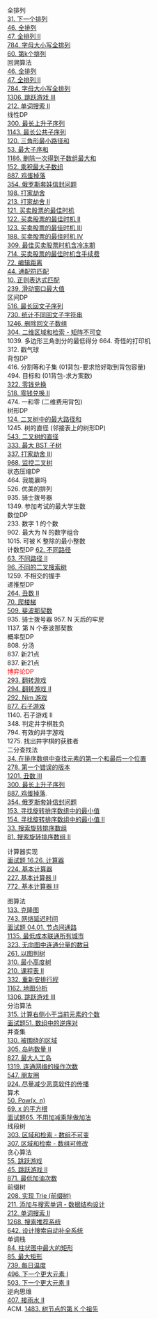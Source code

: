 全排列  
[31. 下一个排列](https://leetcode-cn.com/problems/next-permutation/)  
[46. 全排列](https://leetcode-cn.com/problems/permutations/)  
[47. 全排列 II](https://leetcode-cn.com/problems/permutations-ii/)  
[784. 字母大小写全排列](https://leetcode-cn.com/problems/letter-case-permutation/)  
[60. 第k个排列](https://leetcode-cn.com/problems/permutation-sequence/)   
回溯算法  
[46. 全排列](https://leetcode-cn.com/problems/permutations/)  
[47. 全排列 II](https://leetcode-cn.com/problems/permutations-ii/)  
[784. 字母大小写全排列](https://leetcode-cn.com/problems/letter-case-permutation/)  
[1306. 跳跃游戏 III](https://leetcode-cn.com/problems/jump-game-iii/)  
[212. 单词搜索 II](https://leetcode-cn.com/problems/word-search-ii/)    
线性DP  
[300. 最长上升子序列](https://leetcode-cn.com/problems/longest-increasing-subsequence/)  
[1143. 最长公共子序列](https://leetcode-cn.com/problems/longest-common-subsequence/)  
[120. 三角形最小路径和](https://leetcode-cn.com/problems/triangle/)  
[53. 最大子序和](https://leetcode-cn.com/problems/maximum-subarray/)  
[1186. 删除一次得到子数组最大和](https://leetcode-cn.com/problems/maximum-subarray-sum-with-one-deletion/)   
[152. 乘积最大子数组](https://leetcode-cn.com/problems/maximum-product-subarray/)  
[887. 鸡蛋掉落](https://leetcode-cn.com/problems/super-egg-drop/submissions/)     
[354. 俄罗斯套娃信封问题](https://leetcode-cn.com/problems/russian-doll-envelopes/)  
[198. 打家劫舍](https://leetcode-cn.com/problems/house-robber/)   
[213. 打家劫舍 II](https://leetcode-cn.com/problems/house-robber-ii/)  
[121. 买卖股票的最佳时机](https://leetcode-cn.com/problems/best-time-to-buy-and-sell-stock/)   
[122. 买卖股票的最佳时机 II](https://leetcode-cn.com/problems/best-time-to-buy-and-sell-stock-ii/)   
[123. 买卖股票的最佳时机 III](https://leetcode-cn.com/problems/best-time-to-buy-and-sell-stock-iii/)   
[188. 买卖股票的最佳时机 IV](https://leetcode-cn.com/problems/best-time-to-buy-and-sell-stock-iv/)  
[309. 最佳买卖股票时机含冷冻期](https://leetcode-cn.com/problems/best-time-to-buy-and-sell-stock-with-cooldown/)  
[714. 买卖股票的最佳时机含手续费](https://leetcode-cn.com/problems/best-time-to-buy-and-sell-stock-with-transaction-fee/)  
[72. 编辑距离](https://leetcode-cn.com/problems/edit-distance/)  
[44. 通配符匹配](https://leetcode-cn.com/problems/wildcard-matching/)  
[10. 正则表达式匹配](https://leetcode-cn.com/problems/regular-expression-matching/)  
[239. 滑动窗口最大值](https://leetcode-cn.com/problems/sliding-window-maximum/)   
区间DP  
[516. 最长回文子序列](https://leetcode-cn.com/problems/longest-palindromic-subsequence/)     
[730. 统计不同回文子字符串](https://leetcode-cn.com/problems/count-different-palindromic-subsequences/)   
[1246. 删除回文子数组](https://leetcode-cn.com/problems/palindrome-removal/)    
[304. 二维区域和检索 - 矩阵不可变](https://leetcode-cn.com/problems/range-sum-query-2d-immutable/)   
1039. 多边形三角剖分的最低得分 
664. 奇怪的打印机  
312. 戳气球   
背包DP  
416. 分割等和子集 (01背包-要求恰好取到背包容量)  
494. 目标和 (01背包-求方案数)  
[322. 零钱兑换](https://leetcode-cn.com/problems/coin-change/)  
[518. 零钱兑换 II](https://leetcode-cn.com/problems/coin-change-2/)  
474. 一和零 (二维费用背包)  
树形DP  
[124. 二叉树中的最大路径和](https://leetcode-cn.com/problems/binary-tree-maximum-path-sum/)  
1245. 树的直径 (邻接表上的树形DP)  
[543. 二叉树的直径](https://leetcode-cn.com/problems/diameter-of-binary-tree/)  
[333. 最大 BST 子树](https://leetcode-cn.com/problems/largest-bst-subtree/)  
[337. 打家劫舍 III](https://leetcode-cn.com/problems/house-robber-iii/)  
[968. 监控二叉树](https://leetcode-cn.com/problems/binary-tree-cameras/)  
状态压缩DP  
464. 我能赢吗  
526. 优美的排列   
935. 骑士拨号器   
1349. 参加考试的最大学生数   
数位DP  
233. 数字 1 的个数  
902. 最大为 N 的数字组合   
1015. 可被 K 整除的最小整数  
计数型DP
[62. 不同路径](https://leetcode-cn.com/problems/unique-paths/)  
[63. 不同路径 II](https://leetcode-cn.com/problems/unique-paths-ii/)    
[96. 不同的二叉搜索树](https://leetcode-cn.com/problems/unique-binary-search-trees/)  
1259. 不相交的握手  
递推型DP  
[264. 丑数 II](https://leetcode-cn.com/problems/ugly-number-ii/)  
[70. 爬楼梯](https://leetcode-cn.com/problems/climbing-stairs/)  
[509. 斐波那契数](https://leetcode-cn.com/problems/fibonacci-number/)   
935. 骑士拨号器 
957. N 天后的牢房  
1137. 第 N 个泰波那契数    
概率型DP  
808. 分汤  
837. 新21点   
837. 新21点  
<font color=red> 博弈论DP </font>  
[293. 翻转游戏](https://leetcode-cn.com/problems/flip-game/)   
[294. 翻转游戏 II](https://leetcode-cn.com/problems/flip-game-ii/)  
[292. Nim 游戏](https://leetcode-cn.com/problems/nim-game/)    
[877. 石子游戏](https://leetcode-cn.com/problems/stone-game/)    
1140. 石子游戏 II  
348. 判定井字棋胜负  
794. 有效的井字游戏   
1275. 找出井字棋的获胜者  
二分查找法  
[34. 在排序数组中查找元素的第一个和最后一个位置](https://leetcode-cn.com/problems/find-first-and-last-position-of-element-in-sorted-array/)  
[278. 第一个错误的版本](https://leetcode-cn.com/problems/first-bad-version/)  
[1201. 丑数 III](https://leetcode-cn.com/problems/ugly-number-iii/)  
[300. 最长上升子序列](https://leetcode-cn.com/problems/longest-increasing-subsequence/)  
[887. 鸡蛋掉落](https://leetcode-cn.com/problems/super-egg-drop/submissions/).  
[354. 俄罗斯套娃信封问题](https://leetcode-cn.com/problems/russian-doll-envelopes/)  
[153. 寻找旋转排序数组中的最小值](https://leetcode-cn.com/problems/find-minimum-in-rotated-sorted-array/)   
[154. 寻找旋转排序数组中的最小值 II](https://leetcode-cn.com/problems/find-minimum-in-rotated-sorted-array-ii/)   
[33. 搜索旋转排序数组](https://leetcode-cn.com/problems/search-in-rotated-sorted-array/)  
[81. 搜索旋转排序数组 II](https://leetcode-cn.com/problems/search-in-rotated-sorted-array-ii/)   

计算器实现  
[面试题 16.26. 计算器](https://leetcode-cn.com/problems/calculator-lcci/)  
[224. 基本计算器](https://leetcode-cn.com/problems/basic-calculator/)  
[227. 基本计算器 II](https://leetcode-cn.com/problems/basic-calculator-ii/)  
[772. 基本计算器 III](https://leetcode-cn.com/problems/basic-calculator-iii/)  

图算法   
[133. 克隆图](https://leetcode-cn.com/problems/clone-graph/)  
[743. 网络延迟时间](https://leetcode-cn.com/problems/network-delay-time/)  
[面试题 04.01. 节点间通路](https://leetcode-cn.com/problems/route-between-nodes-lcci/)  
[1135. 最低成本联通所有城市](https://leetcode-cn.com/problems/connecting-cities-with-minimum-cost/)  
[323. 无向图中连通分量的数目](https://leetcode-cn.com/problems/number-of-connected-components-in-an-undirected-graph/)  
[261. 以图判树](https://leetcode-cn.com/problems/graph-valid-tree/)   
[310. 最小高度树](https://leetcode-cn.com/problems/minimum-height-trees/)  
[210. 课程表 II](https://leetcode-cn.com/problems/course-schedule-iii/)  
[332. 重新安排行程](https://leetcode-cn.com/problems/reconstruct-itinerary/)    
[1162. 地图分析](https://leetcode-cn.com/problems/as-far-from-land-as-possible/)    
[1306. 跳跃游戏 III](https://leetcode-cn.com/problems/jump-game-iii/)    
分治算法   
[315. 计算右侧小于当前元素的个数](https://leetcode-cn.com/problems/count-of-smaller-numbers-after-self/)   
[面试题51. 数组中的逆序对](https://leetcode-cn.com/problems/shu-zu-zhong-de-ni-xu-dui-lcof/)   
并查集  
[130. 被围绕的区域](https://leetcode-cn.com/problems/surrounded-regions/)   
[305. 岛屿数量 II](https://leetcode-cn.com/problems/number-of-islands-ii/solution/dao-yu-shu-liang-ii-by-leetcode/)   
[827. 最大人工岛](https://leetcode-cn.com/problems/making-a-large-island/)   
[1319. 连通网络的操作次数](https://leetcode-cn.com/problems/number-of-operations-to-make-network-connected/)   
[547. 朋友圈](https://leetcode-cn.com/problems/friend-circles/)   
[924. 尽量减少恶意软件的传播](https://leetcode-cn.com/problems/minimize-malware-spread/)   
算术   
[50. Pow(x, n)](https://leetcode-cn.com/problems/powx-n/)   
[69. x 的平方根](https://leetcode-cn.com/problems/sqrtx/)   
[面试题65. 不用加减乘除做加法](https://leetcode-cn.com/problems/bu-yong-jia-jian-cheng-chu-zuo-jia-fa-lcof/)   
线段树   
[303. 区域和检索 - 数组不可变](https://leetcode-cn.com/problems/range-sum-query-immutable/)   
[307. 区域和检索 - 数组可修改](https://leetcode-cn.com/problems/range-sum-query-mutable/)  
贪心算法  
[55. 跳跃游戏](https://leetcode-cn.com/problems/jump-game/)   
[45. 跳跃游戏 II](https://leetcode-cn.com/problems/jump-game-ii/)   
[871. 最低加油次数](https://leetcode-cn.com/problems/minimum-number-of-refueling-stops/)   
前缀树  
[208. 实现 Trie (前缀树)](https://leetcode-cn.com/problems/implement-trie-prefix-tree/)   
[211. 添加与搜索单词 - 数据结构设计](https://leetcode-cn.com/problems/add-and-search-word-data-structure-design/)  
[212. 单词搜索 II](https://leetcode-cn.com/problems/word-search-ii/)    
[1268. 搜索推荐系统](https://leetcode-cn.com/problems/search-suggestions-system/)   
[642. 设计搜索自动补全系统](https://leetcode-cn.com/problems/design-search-autocomplete-system/)    
单调栈    
[84. 柱状图中最大的矩形](https://leetcode-cn.com/problems/largest-rectangle-in-histogram/)   
[85. 最大矩形](https://leetcode-cn.com/problems/maximal-rectangle/)    
[739. 每日温度](https://leetcode-cn.com/problems/daily-temperatures/)   
[496. 下一个更大元素 I](https://leetcode-cn.com/problems/next-greater-element-i/)   
[503. 下一个更大元素 II](https://leetcode-cn.com/problems/next-greater-element-ii/)   
逆向思维    
[407. 接雨水 II](https://leetcode-cn.com/problems/trapping-rain-water-ii/)    
ACM. 
[1483. 树节点的第 K 个祖先](https://leetcode-cn.com/problems/kth-ancestor-of-a-tree-node/)    

